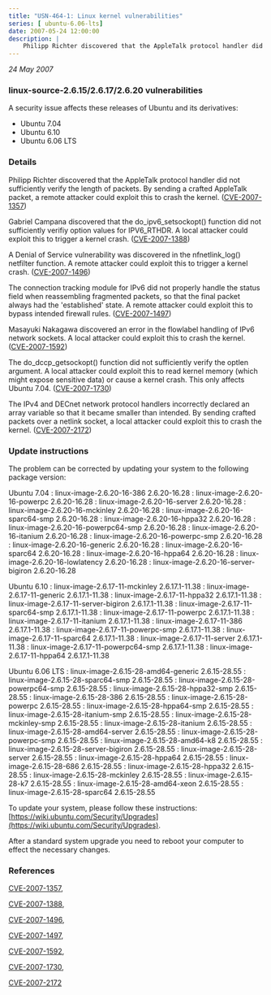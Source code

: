 ```yaml
---
title: "USN-464-1: Linux kernel vulnerabilities"
series: [ ubuntu-6.06-lts]
date: 2007-05-24 12:00:00
description: |
    Philipp Richter discovered that the AppleTalk protocol handler did not sufficiently verify the length of packets. By sending a crafted AppleTalk packet, a remote attacker could exploit this to crash the kernel. ([CVE-2007-1357](http://people.ubuntu.com/~ubuntu-security/cve/CVE-2007-1357))
--- 
```

 
 

*24 May 2007*

### linux-source-2.6.15/2.6.17/2.6.20 vulnerabilities

A security issue affects these releases of Ubuntu and its derivatives:

* Ubuntu 7.04
* Ubuntu 6.10
* Ubuntu 6.06 LTS

### Details

Philipp Richter discovered that the AppleTalk protocol handler did not sufficiently verify the length of packets. By sending a crafted AppleTalk packet, a remote attacker could exploit this to crash the kernel. ([CVE-2007-1357](http://people.ubuntu.com/~ubuntu-security/cve/CVE-2007-1357))

Gabriel Campana discovered that the do_ipv6_setsockopt() function did not sufficiently verifiy option values for IPV6_RTHDR. A local attacker could exploit this to trigger a kernel crash. ([CVE-2007-1388](http://people.ubuntu.com/~ubuntu-security/cve/CVE-2007-1388))

A Denial of Service vulnerability was discovered in the nfnetlink_log() netfilter function. A remote attacker could exploit this to trigger a kernel crash. ([CVE-2007-1496](http://people.ubuntu.com/~ubuntu-security/cve/CVE-2007-1496))

The connection tracking module for IPv6 did not properly handle the status field when reassembling fragmented packets, so that the final packet always had the &#39;established&#39; state. A remote attacker could exploit this to bypass intended firewall rules. ([CVE-2007-1497](http://people.ubuntu.com/~ubuntu-security/cve/CVE-2007-1497))

Masayuki Nakagawa discovered an error in the flowlabel handling of IPv6 network sockets. A local attacker could exploit this to crash the kernel. ([CVE-2007-1592](http://people.ubuntu.com/~ubuntu-security/cve/CVE-2007-1592))

The do_dccp_getsockopt() function did not sufficiently verify the optlen argument. A local attacker could exploit this to read kernel memory (which might expose sensitive data) or cause a kernel crash. This only affects Ubuntu 7.04. ([CVE-2007-1730](http://people.ubuntu.com/~ubuntu-security/cve/CVE-2007-1730))

The IPv4 and DECnet network protocol handlers incorrectly declared an array variable so that it became smaller than intended. By sending crafted packets over a netlink socket, a local attacker could exploit this to crash the kernel. ([CVE-2007-2172](http://people.ubuntu.com/~ubuntu-security/cve/CVE-2007-2172))

### Update instructions

The problem can be corrected by updating your system to the following package version:

Ubuntu 7.04
 : linux-image-2.6.20-16-386 <span>2.6.20-16.28</span>
 : linux-image-2.6.20-16-powerpc <span>2.6.20-16.28</span>
 : linux-image-2.6.20-16-server <span>2.6.20-16.28</span>
 : linux-image-2.6.20-16-mckinley <span>2.6.20-16.28</span>
 : linux-image-2.6.20-16-sparc64-smp <span>2.6.20-16.28</span>
 : linux-image-2.6.20-16-hppa32 <span>2.6.20-16.28</span>
 : linux-image-2.6.20-16-powerpc64-smp <span>2.6.20-16.28</span>
 : linux-image-2.6.20-16-itanium <span>2.6.20-16.28</span>
 : linux-image-2.6.20-16-powerpc-smp <span>2.6.20-16.28</span>
 : linux-image-2.6.20-16-generic <span>2.6.20-16.28</span>
 : linux-image-2.6.20-16-sparc64 <span>2.6.20-16.28</span>
 : linux-image-2.6.20-16-hppa64 <span>2.6.20-16.28</span>
 : linux-image-2.6.20-16-lowlatency <span>2.6.20-16.28</span>
 : linux-image-2.6.20-16-server-bigiron <span>2.6.20-16.28</span>

Ubuntu 6.10
 : linux-image-2.6.17-11-mckinley <span>2.6.17.1-11.38</span>
 : linux-image-2.6.17-11-generic <span>2.6.17.1-11.38</span>
 : linux-image-2.6.17-11-hppa32 <span>2.6.17.1-11.38</span>
 : linux-image-2.6.17-11-server-bigiron <span>2.6.17.1-11.38</span>
 : linux-image-2.6.17-11-sparc64-smp <span>2.6.17.1-11.38</span>
 : linux-image-2.6.17-11-powerpc <span>2.6.17.1-11.38</span>
 : linux-image-2.6.17-11-itanium <span>2.6.17.1-11.38</span>
 : linux-image-2.6.17-11-386 <span>2.6.17.1-11.38</span>
 : linux-image-2.6.17-11-powerpc-smp <span>2.6.17.1-11.38</span>
 : linux-image-2.6.17-11-sparc64 <span>2.6.17.1-11.38</span>
 : linux-image-2.6.17-11-server <span>2.6.17.1-11.38</span>
 : linux-image-2.6.17-11-powerpc64-smp <span>2.6.17.1-11.38</span>
 : linux-image-2.6.17-11-hppa64 <span>2.6.17.1-11.38</span>

Ubuntu 6.06 LTS
 : linux-image-2.6.15-28-amd64-generic <span>2.6.15-28.55</span>
 : linux-image-2.6.15-28-sparc64-smp <span>2.6.15-28.55</span>
 : linux-image-2.6.15-28-powerpc64-smp <span>2.6.15-28.55</span>
 : linux-image-2.6.15-28-hppa32-smp <span>2.6.15-28.55</span>
 : linux-image-2.6.15-28-386 <span>2.6.15-28.55</span>
 : linux-image-2.6.15-28-powerpc <span>2.6.15-28.55</span>
 : linux-image-2.6.15-28-hppa64-smp <span>2.6.15-28.55</span>
 : linux-image-2.6.15-28-itanium-smp <span>2.6.15-28.55</span>
 : linux-image-2.6.15-28-mckinley-smp <span>2.6.15-28.55</span>
 : linux-image-2.6.15-28-itanium <span>2.6.15-28.55</span>
 : linux-image-2.6.15-28-amd64-server <span>2.6.15-28.55</span>
 : linux-image-2.6.15-28-powerpc-smp <span>2.6.15-28.55</span>
 : linux-image-2.6.15-28-amd64-k8 <span>2.6.15-28.55</span>
 : linux-image-2.6.15-28-server-bigiron <span>2.6.15-28.55</span>
 : linux-image-2.6.15-28-server <span>2.6.15-28.55</span>
 : linux-image-2.6.15-28-hppa64 <span>2.6.15-28.55</span>
 : linux-image-2.6.15-28-686 <span>2.6.15-28.55</span>
 : linux-image-2.6.15-28-hppa32 <span>2.6.15-28.55</span>
 : linux-image-2.6.15-28-mckinley <span>2.6.15-28.55</span>
 : linux-image-2.6.15-28-k7 <span>2.6.15-28.55</span>
 : linux-image-2.6.15-28-amd64-xeon <span>2.6.15-28.55</span>
 : linux-image-2.6.15-28-sparc64 <span>2.6.15-28.55</span>

To update your system, please follow these instructions: [https://wiki.ubuntu.com/Security/Upgrades](https://wiki.ubuntu.com/Security/Upgrades).

After a standard system upgrade you need to reboot your computer to effect the necessary changes.

### References

 
 [CVE-2007-1357](http://people.ubuntu.com/~ubuntu-security/cve/CVE-2007-1357), 

 [CVE-2007-1388](http://people.ubuntu.com/~ubuntu-security/cve/CVE-2007-1388), 

 [CVE-2007-1496](http://people.ubuntu.com/~ubuntu-security/cve/CVE-2007-1496), 

 [CVE-2007-1497](http://people.ubuntu.com/~ubuntu-security/cve/CVE-2007-1497), 

 [CVE-2007-1592](http://people.ubuntu.com/~ubuntu-security/cve/CVE-2007-1592), 

 [CVE-2007-1730](http://people.ubuntu.com/~ubuntu-security/cve/CVE-2007-1730), 

 [CVE-2007-2172](http://people.ubuntu.com/~ubuntu-security/cve/CVE-2007-2172)
 

